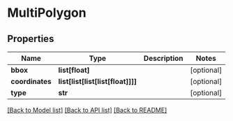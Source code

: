 # MultiPolygon

## Properties
Name | Type | Description | Notes
------------ | ------------- | ------------- | -------------
**bbox** | **list[float]** |  | [optional] 
**coordinates** | **list[list[list[list[float]]]]** |  | [optional] 
**type** | **str** |  | [optional] 

[[Back to Model list]](../README.md#documentation-for-models) [[Back to API list]](../README.md#documentation-for-api-endpoints) [[Back to README]](../README.md)


